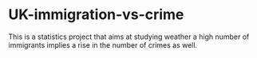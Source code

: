 # UK-immigration-vs-crime
This is a statistics project that aims at studying weather a high number of immigrants implies a rise in the number of crimes as well.
